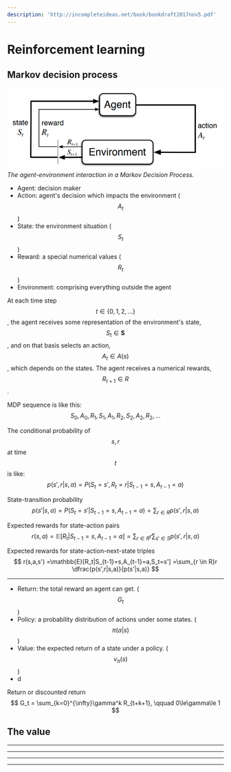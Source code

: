 ```yaml
---
description: 'http://incompleteideas.net/book/bookdraft2017nov5.pdf'
---
```


# Reinforcement learning

## Markov decision process

![](/.gitbook/assets/agent.png)
*The agent-environment interaction in a Markov Decision Process.*

* Agent: decision maker
* Action: agent's decision which impacts the environment ($$A_t$$)
* State: the environment situation ($$S_t$$)
* Reward: a special numerical values ($$R_t$$)
* Environment: comprising everything outside the agent

At each time step $$t \in \{0,1,2,...\}$$, the agent receives some representation of the environment's state, $$S_t \in \boldsymbol{S}$$, and on that basis selects an action, $$A_t \in A(s)$$, which depends on the states. The agent receives a numerical rewards, $$R_{t+1} \in R$$.

MDP sequence is like this:
$$
S_0, A_0, R_1, S_1, A_1, R_2, S_2, A_2, R_2,...
$$

The conditional probability of $$s,r$$ at time $$t$$ is like:
$$
p(s',r|s,a)
=P(S_{t}=s', R_{t}=r|S_{t-1}=s,A_{t-1}=a)
$$

State-transition probability
$$
p(s'|s,a)
=P(S_{t}=s'|S_{t-1}=s,A_{t-1}=a)
=\sum_{r \in R}p(s',r|s,a)
$$

Expected rewards for state-action pairs
$$
r(s,a)
=\mathbb{E}[R_t|S_{t-1}=s,A_{t-1}=a]
=\sum_{r \in R}r\sum_{s' \in S}p(s',r|s,a)
$$

Expected rewards for state-action-next-state triples
$$
r(s,a,s')
=\mathbb{E}[R_t|S_{t-1}=s,A_{t-1}=a,S_t=s']
=\sum_{r \in R}r \dfrac{p(s',r|s,a)}{p(s'|s,a)}
$$

---

* Return: the total reward an agent can get. ($$G_t$$)
* Policy: a probability distribution of actions under some states. ($$\pi(a|s)$$)
* Value: the expected return of a state under a policy. ($$v_\pi(s)$$)
* d

Return or discounted return
$$
G_t = \sum_{k=0}^{\infty}\gamma^k R_{t+k+1}, \qquad 0\le\gamma\le 1
$$

The value 
---

---

---

---

---

